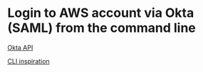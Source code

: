 # Login to AWS account via Okta (SAML) from the command line

[Okta API](http://developer.okta.com/docs/api/resources/authn.html)

[CLI inspiration](https://github.com/oktadeveloper/okta-aws-cli-assume-role)
